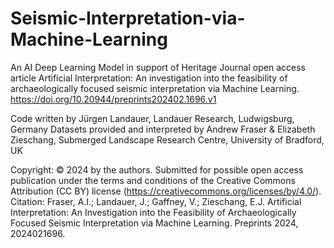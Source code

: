 # Seismic-Interpretation-via-Machine-Learning

An AI Deep Learning Model in support of Heritage Journal open access article Artificial Interpretation: An investigation into the feasibility of archaeologically focused seismic interpretation via Machine Learning. https://doi.org/10.20944/preprints202402.1696.v1

Code written by Jürgen Landauer,  Landauer Research, Ludwigsburg, Germany
Datasets provided and interpreted by Andrew Fraser & Elizabeth Zieschang, Submerged Landscape Research Centre, University of Bradford, UK
 
Copyright: © 2024 by the authors. Submitted for possible open access publication under the terms and conditions of the Creative Commons Attribution (CC BY) license (https://creativecommons.org/licenses/by/4.0/).
Citation:
Fraser, A.I.; Landauer, J.; Gaffney, V.; Zieschang, E.J. Artificial Interpretation: An Investigation into the Feasibility of Archaeologically Focused Seismic Interpretation via Machine Learning. Preprints 2024, 2024021696. 
